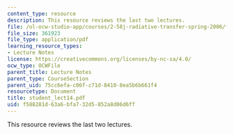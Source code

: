 ```yaml
---
content_type: resource
description: This resource reviews the last two lectures.
file: /ol-ocw-studio-app/courses/2-58j-radiative-transfer-spring-2006/f588281d63a6bfa732d5852a8d06d6ff_student_lect14.pdf
file_size: 361923
file_type: application/pdf
learning_resource_types:
- Lecture Notes
license: https://creativecommons.org/licenses/by-nc-sa/4.0/
ocw_type: OCWFile
parent_title: Lecture Notes
parent_type: CourseSection
parent_uid: 75cc6efa-c06f-c71d-8410-8ea5b6b661f4
resourcetype: Document
title: student_lect14.pdf
uid: f588281d-63a6-bfa7-32d5-852a8d06d6ff
---
```

This resource reviews the last two lectures.